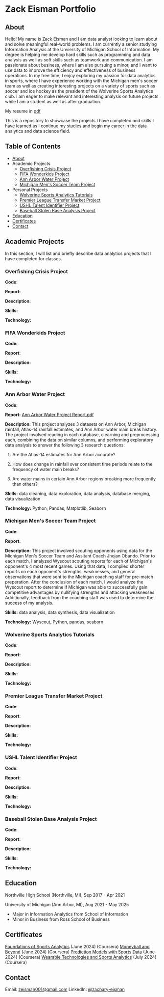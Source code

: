 # Zack Eisman Portfolio

## About
Hello! My name is Zack Eisman and I am data analyst looking to learn about and solve meaningful real-world problems. I am currently a senior studying Information Analysis at the Unviersity of Michigan School of Information. My degree is helping me develop hard skills such as programming and data analysis as well as soft skills such as teamwork and communication. I am passionate about business, where I am also pursuing a minor, and I want to use data to improve the efficiency and effectiveness of business operations. In my free time, I enjoy exploring my passion for data analytics in sports, where I have experience working with the Michigan men's soccer team as well as creating interesting projects on a variety of sports such as soccer and ice hockey as the president of the Wolverine Sports Analytics club. I am eager to make relevant and interesting analysis on future projects while I am a student as well as after graduation.

My resume in [pdf](https://github.com/user-attachments/files/16566179/Zachary_Eisman_Resume_01.pdf)

This is a repository to showcase the projects I have completed and skills I have learned as I continue my studies and begin my career in the data analytics and data science field.

## Table of Contents
- [About](#about)
- Academic Projects
  - [Overfishing Crisis Project](#overfishing-crisis-project)
  - [FIFA Wonderkids Project](#fifa-wonderkids-project)
  - [Ann Arbor Water Project](#ann-arbor-water-project)
  - [Michigan Men's Soccer Team Project](#michigan-mens-soccer-team-project)
- Personal Projects
  - [Wolverine Sports Analytics Tutorials](#wolverine-sports-analytics-tutorials)
  - [Premier League Transfer Market Project](#premier-league-transfer-market-project)
  - [USHL Talent Identifier Project](#ushl-talent-identifier-project)
  - [Baseball Stolen Base Analysis Project](#baseball-stolen-base-analysis-project)
- [Education](#education)
- [Certificates](#certificates)
- [Contact](#contact)

## Academic Projects
In this section, I will list and briefly describe data analytics projects that I have completed for classes.

### Overfishing Crisis Project
**Code:** 

**Report:** 

**Description:** 

**Skills:** 

**Technology:** 

### FIFA Wonderkids Project
**Code:** 

**Report:** 

**Description:** 

**Skills:** 

**Technology:** 

### Ann Arbor Water Project
**Code:** 

**Report:** [Ann Arbor Water Project Report.pdf](https://github.com/user-attachments/files/16566296/SI.305.Final.Project.Report.pdf)

**Description:** This project analyzes 3 datasets on Ann Arbor, Michigan rainfall, Atlas-14 rainfall estimates, and Ann Arbor water main break history. The project involved reading in each database, clearning and preprocessing each, combining the data on similar columns, and performing exploratory data analysis to answer the following 3 research questions: 

1) Are the Atlas-14 estimates for Ann Arbor accurate?

2) How does change in rainfall over consistent time periods relate to the frequency of water main breaks?

3) Are water mains in certain Ann Arbor regions breaking more frequently than others?

**Skills:** data cleaning, data exploration, data analysis, database merging, data visualization

**Technology:** Python, Pandas, Matplotlib, Seaborn

### Michigan Men's Soccer Team Project
**Code:** 

**Report:** 

**Description:** This project involved scouting opponents using data for the Michigan Men's Soccer Team and Assitant Coach Jhojan Obando. Prior to each match, I analyzed Wyscout scouting reports for each of Michigan's opponent's 4 most recent games. Using that data, I compiled shorter reports on each opponent's strengths, weaknesses, and general observations that were sent to the Michigan coaching staff for pre-match preperation. After the conclusion of each match, I would analyze the Wyscout report to determine if Michigan was able to successfully gain competitive advantages by nullifying strengths and attacking weaknesses. Additionally, feedback from the coaching staff was used to determine the success of my analysis.

**Skills:** data analysis, data synthesis, data visualization

**Technology:**  Wyscout, Python, pandas, seaborn

### Wolverine Sports Analytics Tutorials
**Code:** 

**Report:** 

**Description:** 

**Skills:** 

**Technology:** 

### Premier League Transfer Market Project
**Code:** 

**Report:** 

**Description:** 

**Skills:** 

**Technology:** 

### USHL Talent Identifier Project
**Code:** 

**Report:** 

**Description:** 

**Skills:** 

**Technology:** 

### Baseball Stolen Base Analysis Project
**Code:** 

**Report:** 

**Description:** 

**Skills:** 

**Technology:** 

## Education
Northville High School (Northville, MI), Sep 2017 - Apr 2021

University of Michigan (Ann Arbor, MI), Aug 2021 - May 2025

- Major in Information Analytics from School of Information
- Minor in Business from Ross School of Business


## Certificates
[Foundations of Sports Analytics](https://coursera.org/share/181284a3768e4882955661b2f3ef8c1b) (June 2024) (Coursera)
[Moneyball and Beyond](https://coursera.org/share/9f3008944bb4b8ba93000319d30ddfc6) (June 2024) (Coursera)
[Prediction Models with Sports Data](https://coursera.org/share/4c8069d76cfc9f7208b4b73e93c75425) (June 2024) (Coursera)
[Wearable Technologies and Sports Analytics](https://coursera.org/share/f4a4b224efb36b794cccb9c561bc8d47) (July 2024) (Coursera)

## Contact
Email: zeisman001@gmail.com
LinkedIn: [@zachary-eisman](https://www.linkedin.com/in/zachary-eisman/)


